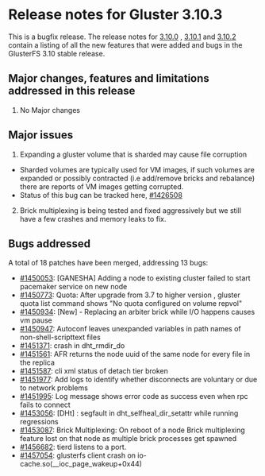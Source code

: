 # Release notes for Gluster 3.10.3

This is a bugfix release. The release notes for [3.10.0](3.10.0.md) ,
[3.10.1](3.10.1.md) and [3.10.2](3.10.2.md)
contain a listing of all the new features that were added and
bugs in the GlusterFS 3.10 stable release.

## Major changes, features and limitations addressed in this release
1. No Major changes


## Major issues
1. Expanding a gluster volume that is sharded may cause file corruption
- Sharded volumes are typically used for VM images, if such volumes are
expanded or possibly contracted (i.e add/remove bricks and rebalance)
there are reports of VM images getting corrupted.
- Status of this bug can be tracked here, [#1426508](https://bugzilla.redhat.com/1426508)
2. Brick multiplexing is being tested and fixed aggressively but we still have a
   few crashes and memory leaks to fix.


## Bugs addressed

A total of 18 patches have been merged, addressing 13 bugs:
- [#1450053](https://bugzilla.redhat.com/1450053): [GANESHA] Adding a node to existing cluster failed to start pacemaker service on new node
- [#1450773](https://bugzilla.redhat.com/1450773): Quota: After upgrade from 3.7 to higher version , gluster quota list command shows "No quota configured on volume repvol"
- [#1450934](https://bugzilla.redhat.com/1450934): [New] - Replacing an arbiter brick while I/O happens causes vm pause
- [#1450947](https://bugzilla.redhat.com/1450947): Autoconf leaves unexpanded variables in path names of non-shell-scripttext files
- [#1451371](https://bugzilla.redhat.com/1451371): crash in dht\_rmdir\_do
- [#1451561](https://bugzilla.redhat.com/1451561): AFR returns the node uuid of the same node for every file in the replica
- [#1451587](https://bugzilla.redhat.com/1451587): cli xml status of detach tier broken
- [#1451977](https://bugzilla.redhat.com/1451977): Add logs to identify whether disconnects are voluntary or due to network problems
- [#1451995](https://bugzilla.redhat.com/1451995): Log message shows error code as success even when rpc fails to connect
- [#1453056](https://bugzilla.redhat.com/1453056): [DHt] : segfault in dht\_selfheal\_dir\_setattr while running regressions
- [#1453087](https://bugzilla.redhat.com/1453087): Brick Multiplexing: On reboot of a node Brick multiplexing feature lost on that node as multiple brick processes get spawned
- [#1456682](https://bugzilla.redhat.com/1456682): tierd listens to a port.
- [#1457054](https://bugzilla.redhat.com/1457054): glusterfs client crash on io-cache.so(\_\_ioc\_page\_wakeup+0x44)

